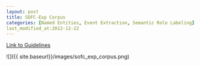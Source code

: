 ```yaml
---
layout: post
title: SOFC-Exp Corpus
categories: [Named Entities, Event Extraction, Semantic Role Labeling]
last_modified_at:2012-12-22
---
```


<!--- Main URL: add exactly one link here, replacing only the URL --->
[Link to Guidelines](https://github.com/boschresearch/sofc-exp_textmining_resources)

<!-- Teaser image, delete next line if none -->
![]({{ site.baseurl}}/images/sofc_exp_corpus.png)

<!-- Description -->
